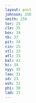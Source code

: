 ```yaml
---
layout: post
johnson: 256
smith: 258
tor: 25
cle: 35
bos: 34
tb: 37
pit: 34
cin: 25
stl: 33
atl: 33
bal: 41
kc: 34
nyy: 35
laa: 31
sd: 23
wsh: 31
phi: 30
lad: 33
---
```

